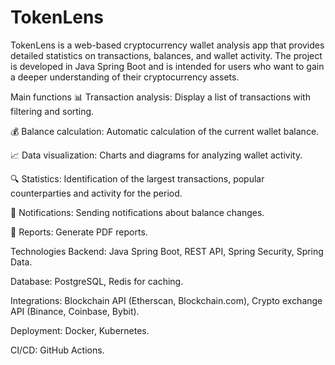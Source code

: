 # TokenLens
TokenLens is a web-based cryptocurrency wallet analysis app that provides detailed statistics on transactions, balances, and wallet activity. The project is developed in Java Spring Boot and is intended for users who want to gain a deeper understanding of their cryptocurrency assets.

Main functions
📊 Transaction analysis: Display a list of transactions with filtering and sorting.

💰 Balance calculation: Automatic calculation of the current wallet balance.

📈 Data visualization: Charts and diagrams for analyzing wallet activity.

🔍 Statistics: Identification of the largest transactions, popular counterparties and activity for the period.

📧 Notifications: Sending notifications about balance changes.

📄 Reports: Generate PDF reports.

Technologies
Backend: Java Spring Boot, REST API, Spring Security, Spring Data.

Database: PostgreSQL, Redis for caching.

Integrations: Blockchain API (Etherscan, Blockchain.com), Crypto exchange API (Binance, Coinbase, Bybit).

Deployment: Docker, Kubernetes.

CI/CD: GitHub Actions.
